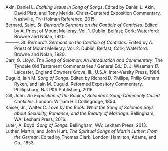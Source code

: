 <div class="csl-bib-body" style="line-height: 1.35; margin-left: 2em; text-indent:-2em;">
  <div class="csl-entry">Akin, Daniel L. <i>Exalting Jesus in Song of Songs</i>. Edited by Daniel L. Akin, David Platt, and Tony Merida. Christ-Centered Exposition Commentary. Nashville, TN: Holman Reference, 2015.</div>
  <span class="Z3988" title="url_ver=Z39.88-2004&amp;ctx_ver=Z39.88-2004&amp;rfr_id=info%3Asid%2Fzotero.org%3A2&amp;rft_val_fmt=info%3Aofi%2Ffmt%3Akev%3Amtx%3Abook&amp;rft.genre=book&amp;rft.btitle=Exalting%20Jesus%20in%20Song%20of%20Songs&amp;rft.place=Nashville%2C%20TN&amp;rft.publisher=Holman%20Reference&amp;rft.series=Christ-Centered%20Exposition%20Commentary&amp;rft.aufirst=Daniel%20L.&amp;rft.aulast=Akin&amp;rft.au=Daniel%20L.%20Akin&amp;rft.au=Daniel%20L.%20Akin&amp;rft.au=David%20Platt&amp;rft.au=Tony%20Merida&amp;rft.date=2015"></span>
  <div class="csl-entry">Bernard, Saint. <i>St. Bernard’s Sermons on the Canticle of Canticles</i>. Edited by A. Priest of Mount Melleray. Vol. 1. Dublin; Belfast; Cork; Waterford: Browne and Nolan, 1920.</div>
  <span class="Z3988" title="url_ver=Z39.88-2004&amp;ctx_ver=Z39.88-2004&amp;rfr_id=info%3Asid%2Fzotero.org%3A2&amp;rft_val_fmt=info%3Aofi%2Ffmt%3Akev%3Amtx%3Abook&amp;rft.genre=book&amp;rft.btitle=St.%20Bernard%E2%80%99s%20Sermons%20on%20the%20Canticle%20of%20Canticles&amp;rft.place=Dublin%3B%20Belfast%3B%20Cork%3B%20Waterford&amp;rft.publisher=Browne%20and%20Nolan&amp;rft.aufirst=Saint&amp;rft.aulast=Bernard&amp;rft.au=Saint%20Bernard&amp;rft.au=A.%20Priest%20of%20Mount%20Melleray&amp;rft.date=1920"></span>
  <div class="csl-entry">———. <i>St. Bernard’s Sermons on the Canticle of Canticles</i>. Edited by A. Priest of Mount Melleray. Vol. 2. Dublin; Belfast; Cork; Waterford: Browne and Nolan, 1920.</div>
  <span class="Z3988" title="url_ver=Z39.88-2004&amp;ctx_ver=Z39.88-2004&amp;rfr_id=info%3Asid%2Fzotero.org%3A2&amp;rft_val_fmt=info%3Aofi%2Ffmt%3Akev%3Amtx%3Abook&amp;rft.genre=book&amp;rft.btitle=St.%20Bernard%E2%80%99s%20Sermons%20on%20the%20Canticle%20of%20Canticles&amp;rft.place=Dublin%3B%20Belfast%3B%20Cork%3B%20Waterford&amp;rft.publisher=Browne%20and%20Nolan&amp;rft.aufirst=Saint&amp;rft.aulast=Bernard&amp;rft.au=Saint%20Bernard&amp;rft.au=A.%20Priest%20of%20Mount%20Melleray&amp;rft.date=1920"></span>
  <div class="csl-entry">Carr, G. Lloyd. <i>The Song of Solomon: An Introduction and Commentary</i>. The Tyndale Old Testament Commentaries / General Ed.: D. J. Wiseman 17. Leicester, England Downers Grove, Ill., U.S.A: Inter-Varsity Press, 1984.</div>
  <span class="Z3988" title="url_ver=Z39.88-2004&amp;ctx_ver=Z39.88-2004&amp;rfr_id=info%3Asid%2Fzotero.org%3A2&amp;rft_id=urn%3Aisbn%3A978-0-87784-268-2%20978-0-85111-839-0&amp;rft_val_fmt=info%3Aofi%2Ffmt%3Akev%3Amtx%3Abook&amp;rft.genre=book&amp;rft.btitle=The%20Song%20of%20Solomon%3A%20an%20introduction%20and%20commentary&amp;rft.place=Leicester%2C%20England%20Downers%20Grove%2C%20Ill.%2C%20U.S.A&amp;rft.publisher=Inter-Varsity%20Press&amp;rft.series=The%20Tyndale%20Old%20Testament%20commentaries%20%2F%20general%20ed.%3A%20D.%20J.%20Wiseman&amp;rft.aufirst=G.%20Lloyd&amp;rft.aulast=Carr&amp;rft.au=G.%20Lloyd%20Carr&amp;rft.date=1984&amp;rft.tpages=175&amp;rft.isbn=978-0-87784-268-2%20978-0-85111-839-0&amp;rft.language=eng"></span>
  <div class="csl-entry">Duguid, Iain M. <i>Song of Songs</i>. Edited by Richard D. Phillips, Philip Graham Ryken, and Iain M. Duguid. Reformed Expository Commentary. Phillipsburg, NJ: P&amp;R Publishing, 2016.</div>
  <span class="Z3988" title="url_ver=Z39.88-2004&amp;ctx_ver=Z39.88-2004&amp;rfr_id=info%3Asid%2Fzotero.org%3A2&amp;rft_val_fmt=info%3Aofi%2Ffmt%3Akev%3Amtx%3Abook&amp;rft.genre=book&amp;rft.btitle=Song%20of%20Songs&amp;rft.place=Phillipsburg%2C%20NJ&amp;rft.publisher=P%26R%20Publishing&amp;rft.series=Reformed%20Expository%20Commentary&amp;rft.aufirst=Iain%20M.&amp;rft.aulast=Duguid&amp;rft.au=Iain%20M.%20Duguid&amp;rft.au=Richard%20D.%20Phillips&amp;rft.au=Philip%20Graham%20Ryken&amp;rft.au=Iain%20M.%20Duguid&amp;rft.date=2016"></span>
  <div class="csl-entry">Gill, John. <i>An Exposition of the Book of Solomon’s Song; Commonly Called Canticles</i>. London: William Hill Collingridge, 1854.</div>
  <span class="Z3988" title="url_ver=Z39.88-2004&amp;ctx_ver=Z39.88-2004&amp;rfr_id=info%3Asid%2Fzotero.org%3A2&amp;rft_val_fmt=info%3Aofi%2Ffmt%3Akev%3Amtx%3Abook&amp;rft.genre=book&amp;rft.btitle=An%20Exposition%20of%20the%20Book%20of%20Solomon%E2%80%99s%20Song%3B%20Commonly%20Called%20Canticles&amp;rft.place=London&amp;rft.publisher=William%20Hill%20Collingridge&amp;rft.aufirst=John&amp;rft.aulast=Gill&amp;rft.au=John%20Gill&amp;rft.date=1854"></span>
  <div class="csl-entry">Kaiser, Jr., Walter C. <i>Love by the Book: What the Song of Solomon Says about Sexuality, Romance, and the Beauty of Marriage</i>. Bellingham, WA: Lexham Press, 2016.</div>
  <span class="Z3988" title="url_ver=Z39.88-2004&amp;ctx_ver=Z39.88-2004&amp;rfr_id=info%3Asid%2Fzotero.org%3A2&amp;rft_val_fmt=info%3Aofi%2Ffmt%3Akev%3Amtx%3Abook&amp;rft.genre=book&amp;rft.btitle=Love%20by%20the%20Book%3A%20What%20the%20Song%20of%20Solomon%20Says%20about%20Sexuality%2C%20Romance%2C%20and%20the%20Beauty%20of%20Marriage&amp;rft.place=Bellingham%2C%20WA&amp;rft.publisher=Lexham%20Press&amp;rft.aufirst=Jr.%2C%20Walter%20C.&amp;rft.aulast=Kaiser&amp;rft.au=Jr.%2C%20Walter%20C.%20Kaiser&amp;rft.date=2016"></span>
  <div class="csl-entry">Luter, A. Boyd. <i>Song of Songs</i>. Bellingham, WA: Lexham Press, 2013.</div>
  <span class="Z3988" title="url_ver=Z39.88-2004&amp;ctx_ver=Z39.88-2004&amp;rfr_id=info%3Asid%2Fzotero.org%3A2&amp;rft_val_fmt=info%3Aofi%2Ffmt%3Akev%3Amtx%3Abook&amp;rft.genre=book&amp;rft.btitle=Song%20of%20Songs&amp;rft.place=Bellingham%2C%20WA&amp;rft.publisher=Lexham%20Press&amp;rft.aufirst=A.%20Boyd&amp;rft.aulast=Luter&amp;rft.au=A.%20Boyd%20Luter&amp;rft.date=2013"></span>
  <div class="csl-entry">Luther, Martin, and John Hunt. <i>The Spiritual Songs of Martin Luther: From the German</i>. Edited by Thomas Clark. London: Hamilton, Adams, and Co., 1853.</div>
  <span class="Z3988" title="url_ver=Z39.88-2004&amp;ctx_ver=Z39.88-2004&amp;rfr_id=info%3Asid%2Fzotero.org%3A2&amp;rft_val_fmt=info%3Aofi%2Ffmt%3Akev%3Amtx%3Abook&amp;rft.genre=book&amp;rft.btitle=The%20Spiritual%20Songs%20of%20Martin%20Luther%3A%20From%20the%20German&amp;rft.place=London&amp;rft.publisher=Hamilton%2C%20Adams%2C%20and%20Co.&amp;rft.aufirst=Martin&amp;rft.aulast=Luther&amp;rft.au=Martin%20Luther&amp;rft.au=John%20Hunt&amp;rft.au=Thomas%20Clark&amp;rft.date=1853"></span>
</div>